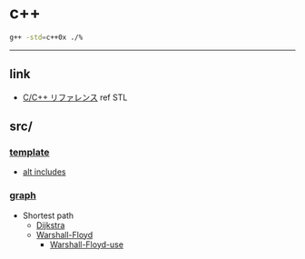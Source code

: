 # c++

```bash
g++ -std=c++0x ./%
```

---

## link

- [C/C++ リファレンス](http://www.cppll.jp/cppreference/index.html)
ref STL

## src/

### [template](src/template.cpp.html)

- [alt includes](src/include.cpp.html)

### [graph](src/graph.head.cpp.html)

- Shortest path
    - [Dijkstra](src/graph.dij.cpp.html)
    - [Warshall-Floyd](src/graph.wall.cpp.html)
        + [Warshall-Floyd-use](src/graph.wall.use.cpp.html)


